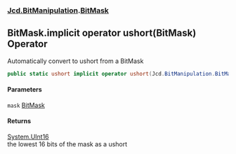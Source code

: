 ### [Jcd.BitManipulation](Jcd_BitManipulation.md 'Jcd.BitManipulation').[BitMask](Jcd_BitManipulation_BitMask.md 'Jcd.BitManipulation.BitMask')
## BitMask.implicit operator ushort(BitMask) Operator
Automatically convert to ushort from a BitMask  
```csharp
public static ushort implicit operator ushort(Jcd.BitManipulation.BitMask mask);
```
#### Parameters
<a name='Jcd_BitManipulation_BitMask_op_Implicitushort(Jcd_BitManipulation_BitMask)_mask'></a>
`mask` [BitMask](Jcd_BitManipulation_BitMask.md 'Jcd.BitManipulation.BitMask')  
  
#### Returns
[System.UInt16](https://docs.microsoft.com/en-us/dotnet/api/System.UInt16 'System.UInt16')  
the lowest 16 bits of the mask as a ushort

